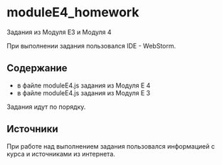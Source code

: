 # moduleE4_homework

Задания из Модуля Е3 и Модуля 4 

При выполнении задания пользовался IDE - WebStorm.

## Содержание
- в файле moduleE4.js задания из Модуля Е 4
- в файле moduleE4.js задания из Модуля Е 3

Задания идут по порядку.





## Источники
При работе над выполнением задания пользовался информацией с курса и источниками из интернета.
